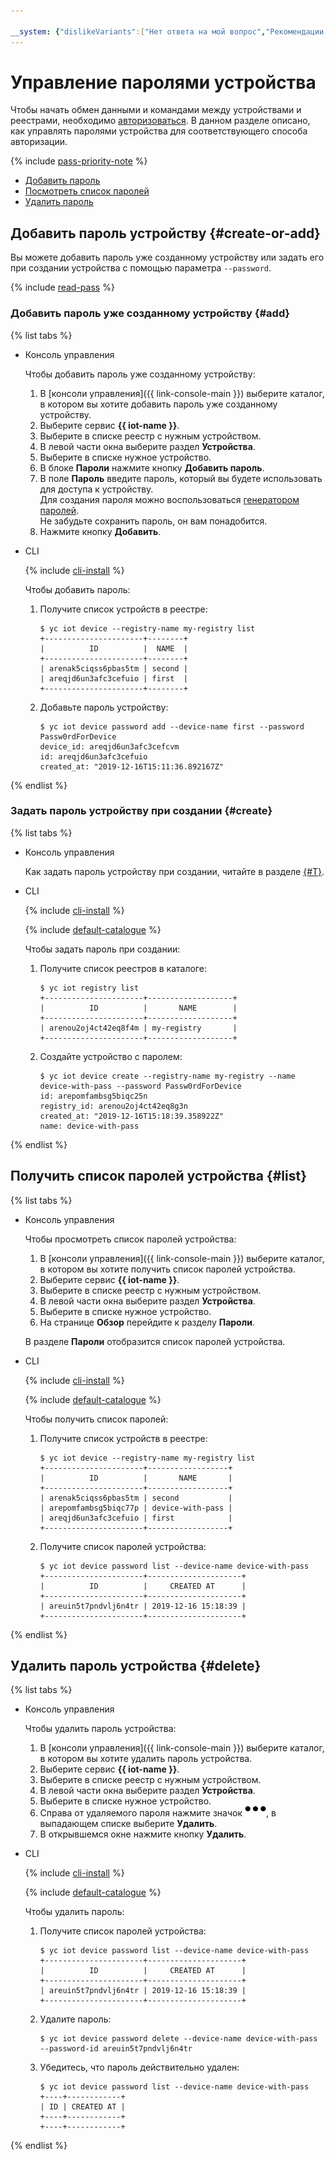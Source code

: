 ```yaml
---

__system: {"dislikeVariants":["Нет ответа на мой вопрос","Рекомендации не помогли","Содержание не соответсвует заголовку","Другое"]}
---
```

# Управление паролями устройства

Чтобы начать обмен данными и командами между устройствами и реестрами, необходимо [авторизоваться](../../concepts/authorization.md). В данном разделе описано, как управлять паролями устройства для соответствующего способа авторизации.

{% include [pass-priority-note](../../../_includes/iot-core/pass-priority-note.md) %}

* [Добавить пароль](#create-or-add)
* [Посмотреть список паролей](#list)
* [Удалить пароль](#delete)

## Добавить пароль устройству {#create-or-add}

Вы можете добавить пароль уже созданному устройству или задать его при создании устройства с помощью параметра `--password`.

{% include [read-pass](../../../_includes/iot-core/read-pass.md) %}

### Добавить пароль уже созданному устройству {#add}  

{% list tabs %}

- Консоль управления

   Чтобы добавить пароль уже созданному устройству:

   1. В [консоли управления]({{ link-console-main }}) выберите каталог, в котором вы хотите добавить пароль уже созданному устройству.
   1. Выберите сервис **{{ iot-name }}**.
   1. Выберите в списке реестр с нужным устройством.
   1. В левой части окна выберите раздел **Устройства**.
   1. Выберите в списке нужное устройство.
   1. В блоке **Пароли** нажмите кнопку **Добавить пароль**.
   1. В поле **Пароль** введите пароль, который вы будете использовать для доступа к устройству.<br/>Для создания пароля можно воспользоваться [генератором паролей](https://passwordsgenerator.net/).<br/>Не забудьте сохранить пароль, он вам понадобится.
   1. Нажмите кнопку **Добавить**.

- CLI
  
    {% include [cli-install](../../../_includes/cli-install.md) %}

    Чтобы добавить пароль: 
    1. Получите список устройств в реестре: 
    
        ```
        $ yc iot device --registry-name my-registry list
        +----------------------+--------+
        |          ID          |  NAME  |
        +----------------------+--------+
        | arenak5ciqss6pbas5tm | second |
        | areqjd6un3afc3cefuio | first  |
        +----------------------+--------+
        ```    
    1. Добавьте пароль устройству:
    
        ```
        $ yc iot device password add --device-name first --password Passw0rdForDevice
        device_id: areqjd6un3afc3cefcvm
        id: areqjd6un3afc3cefuio
        created_at: "2019-12-16T15:11:36.892167Z"
        ```
       
{% endlist %}

### Задать пароль устройству при создании {#create}

{% list tabs %}

- Консоль управления

   Как задать пароль устройству при создании, читайте в разделе [{#T}](../device/device-create.md).

- CLI
  
    {% include [cli-install](../../../_includes/cli-install.md) %}
    
    {% include [default-catalogue](../../../_includes/default-catalogue.md) %}
    
    Чтобы задать пароль при создании:
    1. Получите список реестров в каталоге: 
        
        ```
        $ yc iot registry list
        +----------------------+-------------------+
        |          ID          |       NAME        |
        +----------------------+-------------------+
        | arenou2oj4ct42eq8f4m | my-registry       |
        +----------------------+-------------------+
        ```
    1. Создайте устройство с паролем:       
    
        ```
        $ yc iot device create --registry-name my-registry --name device-with-pass --password Passw0rdForDevice
        id: arepomfambsg5biqc25n
        registry_id: arenou2oj4ct42eq8g3n
        created_at: "2019-12-16T15:18:39.358922Z"
        name: device-with-pass
        ```
       
{% endlist %}  

## Получить список паролей устройства {#list}

{% list tabs %}

- Консоль управления

   Чтобы просмотреть список паролей устройства:

   1. В [консоли управления]({{ link-console-main }}) выберите каталог, в котором вы хотите получить список паролей устройства.
   1. Выберите сервис **{{ iot-name }}**.
   1. Выберите в списке реестр с нужным устройством.
   1. В левой части окна выберите раздел **Устройства**.
   1. Выберите в списке нужное устройство.
   1. На странице **Обзор** перейдите к разделу **Пароли**.

   В разделе **Пароли** отобразится список паролей устройства.

- CLI
  
    {% include [cli-install](../../../_includes/cli-install.md) %}
    
    {% include [default-catalogue](../../../_includes/default-catalogue.md) %}
    
    Чтобы получить список паролей:  
    1. Получите список устройств в реестре: 
    
        ```
        $ yc iot device --registry-name my-registry list
        +----------------------+------------------+
        |          ID          |       NAME       |
        +----------------------+------------------+
        | arenak5ciqss6pbas5tm | second           |
        | arepomfambsg5biqc77p | device-with-pass |
        | areqjd6un3afc3cefuio | first            |
        +----------------------+------------------+
        ```
    1. Получите список паролей устройства: 
    
        ```
        $ yc iot device password list --device-name device-with-pass
        +----------------------+---------------------+
        |          ID          |     CREATED AT      |
        +----------------------+---------------------+
        | areuin5t7pndvlj6n4tr | 2019-12-16 15:18:39 |
        +----------------------+---------------------+
        ```

{% endlist %}     
   
## Удалить пароль устройства {#delete}

{% list tabs %}

- Консоль управления

   Чтобы удалить пароль устройства:

   1. В [консоли управления]({{ link-console-main }}) выберите каталог, в котором вы хотите удалить пароль устройства.
   1. Выберите сервис **{{ iot-name }}**.
   1. Выберите в списке реестр с нужным устройством.
   1. В левой части окна выберите раздел **Устройства**.
   1. Выберите в списке нужное устройство.
   1. Справа от удаляемого пароля нажмите значок ![image](../../../_assets/horizontal-ellipsis.svg), в выпадающем списке выберите **Удалить**.
   1. В открывшемся окне нажмите кнопку **Удалить**.

- CLI
  
    {% include [cli-install](../../../_includes/cli-install.md) %}
    
    {% include [default-catalogue](../../../_includes/default-catalogue.md) %}
    
    Чтобы удалить пароль:  
    1. Получите список паролей устройства: 
    
        ```
        $ yc iot device password list --device-name device-with-pass
        +----------------------+---------------------+
        |          ID          |     CREATED AT      |
        +----------------------+---------------------+
        | areuin5t7pndvlj6n4tr | 2019-12-16 15:18:39 |
        +----------------------+---------------------+
        ```
    1. Удалите пароль: 
    
        ```
        $ yc iot device password delete --device-name device-with-pass --password-id areuin5t7pndvlj6n4tr
        ```
    1. Убедитесь, что пароль действительно удален: 
        
        ```
        $ yc iot device password list --device-name device-with-pass
        +----+------------+
        | ID | CREATED AT |
        +----+------------+
        +----+------------+
        ```
       
{% endlist %}       
